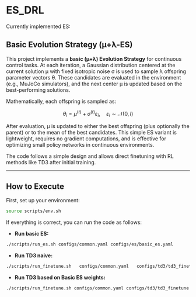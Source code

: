# ES_DRL

Currently implemented ES:

## Basic Evolution Strategy (µ+λ-ES)

This project implements a **basic (µ+λ) Evolution Strategy** for continuous control tasks.
At each iteration, a Gaussian distribution centered at the current solution μ with fixed isotropic noise σ is used to sample λ offspring parameter vectors θ.
These candidates are evaluated in the environment (e.g., MuJoCo simulators), and the next center μ is updated based on the best-performing solutions.

Mathematically, each offspring is sampled as:

$$
\theta_i = \mu^{(t)} + \sigma^{(t)} \varepsilon_i, \quad \varepsilon_i \sim \mathcal{N}(0, I)
$$

After evaluation, μ is updated to either the best offspring (plus optionally the parent) or to the mean of the best candidates.
This simple ES variant is lightweight, requires no gradient computations, and is effective for optimizing small policy networks in continuous environments.

The code follows a simple design and allows direct finetuning with RL methods like TD3 after initial training.

---

## How to Execute

First, set up your environment:

```bash
source scripts/env.sh
```

If everything is correct, you can run the code as follows:

- **Run basic ES:**

```bash
./scripts/run_es.sh configs/common.yaml configs/es/basic_es.yaml
```

- **Run TD3 naive:**

```bash
./scripts/run_finetune.sh   configs/common.yaml   configs/td3/td3_finetune.yaml   --no-pretrained
```

- **Run TD3 based on Basic ES weights:**

```bash
./scripts/run_finetune.sh configs/common.yaml configs/td3/td3_finetune.yaml models/es/basic_es/basic_es_seed42.pt
```
